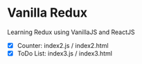 # Vanilla Redux

Learning Redux using VanillaJS and ReactJS

- [x] Counter: index2.js / index2.html
- [x] ToDo List: index3.js / index3.html
